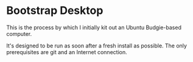 # Bootstrap Desktop

This is the process by which I initially kit out an Ubuntu Budgie-based computer.

It's designed to be run as soon after a fresh install as possible. The only prerequisites are git and an Internet connection.